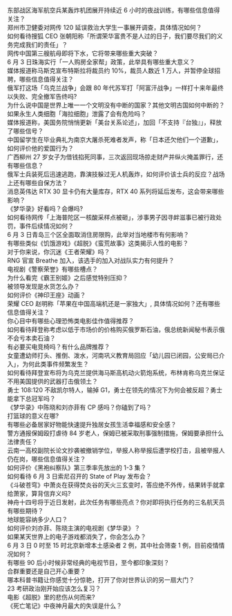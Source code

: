 东部战区海军航空兵某轰炸机团展开持续近 6 小时的夜战训练，有哪些信息值得关注？  
郑州市卫健委对网传 120 延误救治大学生一事展开调查，具体情况如何？  
如何看待搜狐 CEO 张朝阳称「所谓荣华富贵不是人过的日子，我们要尽我们的义务完成我们的责任」？  
网传中国第三艘航母即将下水，它将带来哪些重大突破？  
6 月 3 日珠海实行「一人购房全家帮」政策，此举具有哪些重大意义？  
媒体报道称马斯克宣布特斯拉将裁员约 10%，裁员人数近 1 万人，并暂停全球招聘，哪些信息值得关注？  
俄军打这场「乌克兰战争」会跟 80 年代苏军打「阿富汗战争」一样打十来年最终以失败、完全撤军告终吗?  
为什么说中国是世界上唯一一个文明没有中断的国家？其他文明古国如何中断的？  
如果永生人类细胞「海拉细胞」泄露了会有危险吗？  
媒体报道称，美国务院悄悄更新「美台关系论述」，加回「不支持『台独』」，释放了哪些信号？  
中国留学生在毕业典礼为南京大屠杀死难者发声，称「日本还欠他们一个道歉」，如何评价他的爱国行为？  
广西柳州 27 岁女子为借钱掐死同事，三次返回现场掠走财产并纵火掩盖罪行，还有哪些信息？  
俄军士兵装死后迅速逃跑，靠演技躲过无人机轰炸，如何评价该士兵的反应？战场上还有哪些自保方法？  
消息英伟达 RTX 30 显卡仍有大量库存，RTX 40 系列将延后发布，这会带来哪些影响？  
《梦华录》好看吗？会爆吗?  
如何看待网传「上海普陀区一核酸采样点被砸」，涉事男子因寻衅滋事已被行政处罚，事件后续情况如何？  
6 月 3 日青岛三个区全面取消住房限购，此举对当地楼市有何影响？  
有哪些类似《饥饿游戏》《超脱》《蛮荒故事》这类揭示人性的电影？  
对于你来说，你沉迷《王者荣耀》吗？  
RNG 官宣 Breathe 加入，该选手的加入对战队实力有何提升？  
电视剧《警察荣誉》有哪些槽点？  
为什么看完《霸王别姬》之后感觉特别压抑？  
被领导发现是水货怎么办？  
如何评价《神印王座》动画？  
荣耀 CEO 赵明称「苹果在中国高端机还是一家独大」, 具体情况如何？还有哪些信息值得关注？  
你心目中有哪些心理恐怖类电影佳作值得推荐？  
如何看待拜登称考虑以低于市场价的价格购买俄罗斯石油，俄总统新闻秘书表示俄不会亏本卖石油？  
有必要买电竞椅吗？有什么品牌推荐？  
女童遭幼师打头、推倒、泼水，河南巩义教育局回应「幼儿园已闭园，公安局已介入」，为何此类事件频繁发生？  
如何看待拜登宣布将为乌克兰提供海马斯高机动火箭炮系统，布林肯称乌克兰保证不用美国提供的武器打击俄领土？  
勇士 108:120 不敌凯尔特人，输掉 G1，勇士在领先的情况下为何会被反超？勇士能拿下总冠军吗？  
《梦华录》中陈晓和刘亦菲有 CP 感吗？你磕到了吗？  
打篮球的意义在哪?  
有哪些必备居家好物能快速提升独居女孩生活幸福感和安全感？  
警方通报保姆殴打虐待 84 岁老人，保姆已被采取刑事强制措施，保姆要承担什么法律责任？  
云南一高校副院长论文抄袭被撤销学位，举报人称举报后遭学校打击，且被举报人仍在岗，哪些信息值得关注？  
如何评价《黑袍纠察队》第三季率先放出的 1-3 集？  
如何看待 6 月 3 日索尼召开的 State of Play 发布会？  
《斗破苍穹》中萧炎在获得焚炎谷的天火三玄变时，答应绝不外传，结果转手就拿给萧家，算背信弃义吗?  
神舟十四号将于近日发射，此次任务有哪些亮点？你对即将执行任务的三名航天员有哪些期待？  
地球能容纳多少人口？  
如何评价刘亦菲、陈晓主演的电视剧《梦华录》？  
如果某天世界上的电子游戏都消失了，你会怎么办？  
6 月 3 日 0 时至 15 时北京新增本土感染者 2 例，其中社会筛查 1 例，目前疫情情况如何？  
有哪些 90 后小时候非常经典的电视节目，至今都印象深刻？  
合群重要还是自己开心重要？  
哪本科普书籍让你感觉十分惊艳，打开了你对世界认识的另一扇大门？  
23 考研政治刚开始应该怎么复习？  
电影《超脱》里的悲伤从何而来?  
《死亡笔记》中夜神月最大的失误是什么？  
